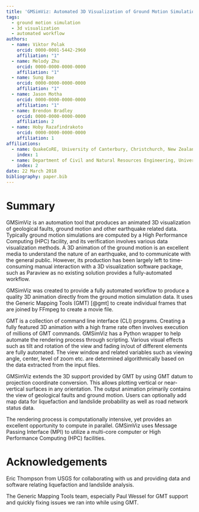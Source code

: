 ```yaml
---
title: 'GMSimViz: Automated 3D Visualization of Ground Motion Simulation with Generic Mapping Tools (GMT)'
tags:
  - ground motion simulation
  - 3d visualization
  - automated workflow
authors:
  - name: Viktor Polak
    orcid: 0000-0001-5442-2960
    affiliation: "1"
  - name: Melody Zhu
    orcid: 0000-0000-0000-0000
    affiliation: "1"
  - name: Sung Bae
    orcid: 0000-0000-0000-0000
    affiliation: "1"
  - name: Jason Motha
    orcid: 0000-0000-0000-0000
    affiliation: "1"
  - name: Brendon Bradley
    orcid: 0000-0000-0000-0000
    affiliation: 2
  - name: Hoby Razafindrakoto
    orcid: 0000-0000-0000-0000
    affiliation: 1
affiliations:
  - name: QuakeCoRE, University of Canterbury, Christchurch, New Zealand
    index: 1
  - name: Department of Civil and Natural Resources Engineering, University of Canterbury, Christchurch, New Zealand
    index: 2
date: 22 March 2018
bibliography: paper.bib
---
```


# Summary
GMSimViz is an automation tool that produces an animated 3D visualization of geological faults, ground motion and other earthquake related data. Typically ground motion simulations are computed by a High Performance Computing (HPC) facility, and its verification involves various data visualization methods.
A 3D animation of the ground motion is an excellent media to understand the nature of an earthquake, and to communicate with the general public. However, its production has been largely left to time-consuming manual interaction with a 3D visualization software package, such as Paraview as no existing solution provides a fully-automated workflow.

GMSimViz was created to provide a fully automated workflow to produce a quality 3D animation directly from the ground motion simulation data. It uses the Generic Mapping Tools (GMT) [@gmt]  to create individual frames that are joined by FFmpeg to create a movie file.

GMT is a collection of command line interface (CLI) programs. Creating a fully featured 3D animation with a high frame rate often involves execution of millions of GMT commands. GMSimViz has a Python wrapper to help automate the rendering process through scripting. Various visual effects such as tilt and rotation of the view and fading in/out of different elements are fully automated. The view window and related variables such as viewing angle, center, level of zoom etc. are determined algorithmically based on the data extracted from the input files.

GMSimViz extends the 3D support provided by GMT by using GMT datum to projection coordinate conversion. This allows plotting vertical or near-vertical surfaces in any orientation.
The output animation primarily contains the view of geological faults and ground motion. Users can optionally add map data for liquefaction and landslide probability as well as road network status data.

The rendering process is computationally intensive, yet provides an excellent opportunity to compute in parallel. GMSimViz uses Message Passing Interface (MPI) to utilize a multi-core computer or High Performance Computing (HPC) facilities.

# Acknowledgements
Eric Thompson from USGS for collaborating with us and providing data and software relating liquefaction and landslide analysis.

The Generic Mapping Tools team, especially Paul Wessel for GMT support and quickly fixing issues we ran into while using GMT.
